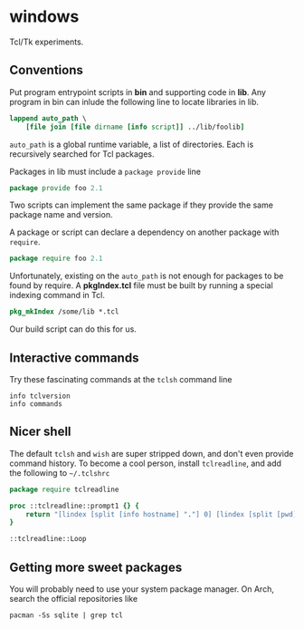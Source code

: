 # windows

Tcl/Tk experiments.

## Conventions

Put program entrypoint scripts in **bin** and supporting code in **lib**. Any
program in bin can inlude the following line to locate libraries in lib.

```tcl
lappend auto_path \
    [file join [file dirname [info script]] ../lib/foolib]
```

`auto_path` is a global runtime variable, a list of directories. Each is 
recursively searched for Tcl packages.

Packages in lib must include a `package provide` line

```tcl
package provide foo 2.1
```

Two scripts can implement the same package if they provide the same package name
and version.

A package or script can declare a dependency on another package with `require`.

```tcl
package require foo 2.1 
```

Unfortunately, existing on the `auto_path` is not enough for packages to be 
found by require. A **pkgIndex.tcl** file must be built by running a special
indexing command in Tcl.

```tcl
pkg_mkIndex /some/lib *.tcl
```

Our build script can do this for us.

## Interactive commands

Try these fascinating commands at the `tclsh` command line

```
info tclversion
info commands
```

## Nicer shell

The default `tclsh` and `wish` are super stripped down, and don't even provide
command history. To become a cool person, install `tclreadline`, and 
add the following to `~/.tclshrc`

```tcl
package require tclreadline

proc ::tclreadline::prompt1 {} {
    return "[lindex [split [info hostname] "."] 0] [lindex [split [pwd] "/"] end] % "
}

::tclreadline::Loop
```


## Getting more sweet packages

You will probably need to use your system package manager. On Arch, search
the official repositories like

```
pacman -Ss sqlite | grep tcl
```


